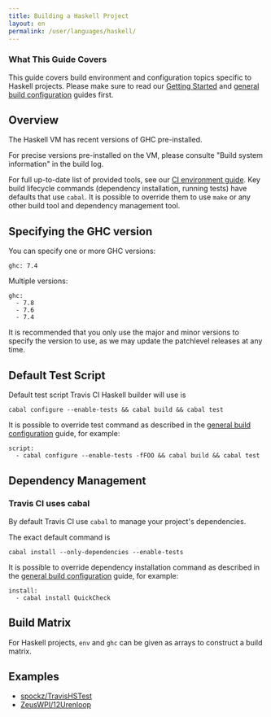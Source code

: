```yaml
---
title: Building a Haskell Project
layout: en
permalink: /user/languages/haskell/
---
```


### What This Guide Covers

This guide covers build environment and configuration topics specific to Haskell projects. Please make sure to read our [Getting Started](/user/getting-started/) and [general build configuration](/user/build-configuration/) guides first.

## Overview

The Haskell VM has recent versions of GHC pre-installed.

For precise versions pre-installed on the VM, please consulte "Build system information" in the build log.

For full up-to-date list of provided tools, see
our [CI environment guide](/user/ci-environment/). Key build lifecycle commands (dependency installation, running tests) have
defaults that use `cabal`. It is possible to override them to use `make` or any other build tool and dependency management tool.

## Specifying the GHC version

You can specify one or more GHC versions:

```
ghc: 7.4
```

Multiple versions:

```
ghc:
  - 7.8
  - 7.6
  - 7.4
```

It is recommended that you only use the major and minor versions to specify the version to use, as we may update the patchlevel releases at any time.

## Default Test Script

Default test script Travis CI Haskell builder will use is

    cabal configure --enable-tests && cabal build && cabal test

It is possible to override test command as described in the [general build configuration](/user/build-configuration/) guide, for example:

    script:
      - cabal configure --enable-tests -fFOO && cabal build && cabal test


## Dependency Management

### Travis CI uses cabal

By default Travis CI use `cabal` to manage your project's dependencies.

The exact default command is

    cabal install --only-dependencies --enable-tests

It is possible to override dependency installation command as described in the [general build configuration](/user/build-configuration/) guide,
for example:

    install:
      - cabal install QuickCheck


## Build Matrix

For Haskell projects, `env` and `ghc` can be given as arrays
to construct a build matrix.

## Examples

* [spockz/TravisHSTest](https://github.com/spockz/TravisHSTest/blob/master/.travis.yml)
* [ZeusWPI/12Urenloop](https://github.com/ZeusWPI/12Urenloop/blob/master/.travis.yml)
